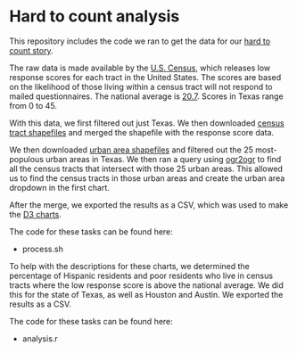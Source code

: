 # Hard to count analysis

This repository includes the code we ran to get the data for our [hard to count story](https://moose.texastribune.org/hard-to-count/).

The raw data is made available by the [U.S. Census](https://www.census.gov/roam), which releases low response scores for each tract in the United States. The scores are based on the likelihood of those living within a census tract will not respond to mailed questionnaires. The national average is [20.7](https://www2.census.gov/geo/pdfs/maps-data/maps/roam/ROAM_User_Guide.pdf). Scores in Texas range from 0 to 45.

With this data, we first filtered out just Texas. We then downloaded [census tract shapefiles](https://www.census.gov/cgi-bin/geo/shapefiles/index.php) and merged the shapefile with the response score data.

We then downloaded [urban area shapefiles](https://www.census.gov/geo/maps-data/data/cbf/cbf_ua.html) and filtered out the 25 most-populous urban areas in Texas. We then ran a query using [ogr2ogr](http://www.gdal.org/ogr2ogr.html) to find all the census tracts that intersect with those 25 urban areas. This allowed us to find the census tracts in those urban areas and create the urban area dropdown in the first chart.

After the merge, we exported the results as a CSV, which was used to make the [D3 charts](https://github.com/d3/d3).

The code for these tasks can be found here:

  * process.sh


To help with the descriptions for these charts, we determined the percentage of Hispanic residents and poor residents who live in census tracts where the low response score is above the national average. We did this for the state of Texas, as well as Houston and Austin. We exported the results as a CSV.

The code for these tasks can be found here:

  * analysis.r
